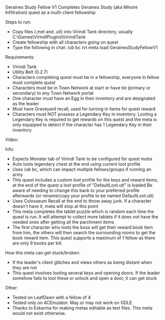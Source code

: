 Geraines Study Fellow V1
Completes Geraines Study (aka Mhoire Infiltration) quest as a multi-client fellowship

Steps to run:
- Copy files (.met and .utl) into Virindi Tank directory, usually C:\Games\VirindiPlugins\VirindiTank
- Create fellowship with all characters going on quest
- Type the following in chat: /ub bc /vt meta load GerainesStudyFellowV1

Requirements:
- Virindi Tank
- Utility Belt (0.2.7)
- Characters completing quest must be in a fellowship, everyone in fellow must complete quest
- Characters must be in Town Network at start or have tie (primary or secondary) to any Town Network portal
- One character must have an Egg in their inventory and are designated as the leader
- Must have Graveyard recall, used for turning in items for quest reward
- Characters must NOT possess a Legendary Key in inventory.  Looting a Legendary Key is required to get rewards on this quest and the meta is only equipped to detect if the character has 1 Legendary Key in their inventory

Video: 

Info:
- Expects Monster tab of Virindi Tank to be configured for quest mobs
- Auto loots legendary chest at the end using current loot profile
- Uses /ub bc, which can impact multiple fellows/groups if running an army
- This quest includes a custom loot profile for the keys and reward items, at the end of the quest a loot profile of "DefaultLoot.utl" is loaded
Be aware of needing to change this back to your preferred profile afterwards (or rename/copy your profile to be named DefaultLoot.utl)
- Uses Colosseum Recall at the end to throw away junk.  If a character doesn't have it, meta will stop at this point
- This meta completes the tablet puzzle which is random each time the quest is run.  It will attempt to collect more tablets if it does not have the needed ones after getting all the parchment items
- The first character who loots the boss will get their reward book item from him, the others will then search the surrounding rooms to get the book reward item.  This quest supports a maximum of 1 fellow as there are only 9 books per kill.


How this meta can get stuck/broken:
- If the leader's client glitches and views others as being distant when they are not
- This quest involves looting several keys and opening doors.  If the leader somehow fails to loot these or unlock and open a door, it can get stuck

Other:
- Tested on LeafDawn with a fellow of 4
- Tested only on ACEmulator.  May or may not work on GDLE.
- Thanks to Eskarina for making metas editable as text files.   This meta would not exist otherwise.